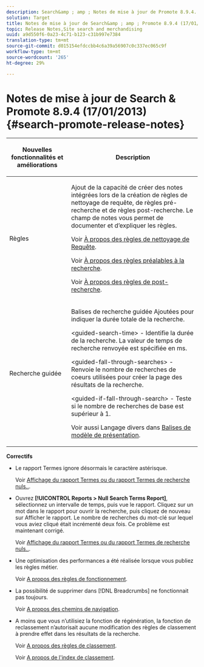 ```yaml
---
description: Search&amp ; amp ; Notes de mise à jour de Promote 8.9.4.
solution: Target
title: Notes de mise à jour de Search&amp ; amp ; Promote 8.9.4 (17/01/2013)
topic: Release Notes,Site search and merchandising
uuid: a9d550f6-0a23-4c71-b123-c31b997e7384
translation-type: tm+mt
source-git-commit: d015154efdccbb4c6a39a56907c0c337ec065c9f
workflow-type: tm+mt
source-wordcount: '265'
ht-degree: 29%

---
```



# Notes de mise à jour de Search &amp; Promote 8.9.4 (17/01/2013){#search-promote-release-notes}

<table> 
 <thead> 
  <tr> 
   <th colname="col1" class="entry"> <p>Nouvelles fonctionnalités et améliorations </p> </th> 
   <th colname="col2" class="entry"> <p>Description </p> </th> 
  </tr> 
 </thead>
 <tbody> 
  <tr> 
   <td colname="col1"> <p>Règles </p> </td> 
   <td colname="col2"> <p> Ajout de la capacité de créer des notes intégrées lors de la création de règles de nettoyage de requête, de règles pré-recherche et de règles post-recherche. Le champ de notes vous permet de documenter et d’expliquer les règles. </p> <p>Voir <a href="../c-about-rules-menu/c-about-query-cleaning-rules.md#concept_17F3CDDC3C8A4128AF092A82B777B86C" format="dita" scope="local"> À propos des règles de nettoyage de Requête</a>. </p> <p>Voir <a href="../c-about-rules-menu/c-about-pre-search-rules.md#concept_5BF84BB6FACB4645BA9CB7496A01CD1F" format="dita" scope="local"> À propos des règles préalables à la recherche</a>. </p> <p>Voir <a href="../c-about-rules-menu/c-about-post-search-rules.md#concept_AF6ADFCC0ADF4A788003964939917FDE" format="dita" scope="local"> À propos des règles de post-recherche</a>. </p> </td> 
  </tr> 
  <tr> 
   <td colname="col1"> <p>Recherche guidée </p> </td> 
   <td colname="col2"> <p> Balises de recherche guidée Ajoutées pour indiquer la durée totale de la recherche. </p> <p> <span class="codeph"> &lt;guided-search-time&gt;</span> - Identifie la durée de la recherche. La valeur de temps de recherche renvoyée est spécifiée en ms. </p> <p> <span class="codeph"> &lt;guided-fall-through-searches&gt;</span> - Renvoie le nombre de recherches de coeurs utilisées pour créer la page des résultats de la recherche. </p> <p> <span class="codeph"> &lt;guided-if-fall-through-search&gt;</span> - Teste si le nombre de recherches de base est supérieur à 1. </p> <p>Voir aussi Langage divers dans <a href="../c-appendices/c-templates.md#reference_F1BBF616BCEC4AD7B2548ECD3CA74C64" format="dita" scope="local"> Balises de modèle de présentation</a>. </p> </td> 
  </tr> 
 </tbody> 
</table>

**Correctifs**

* Le rapport Termes ignore désormais le caractère astérisque.

   Voir [Affichage du rapport Termes ou du rapport Termes de recherche nuls..](../c-about-reports-menu/c-about-reports-menu.md#task_53B7ED1582DD4B0E8376546A7AFC789A).

* Ouvrez **[!UICONTROL Reports > Null Search Terms Report]**, sélectionnez un intervalle de temps, puis vue le rapport. Cliquez sur un mot dans le rapport pour ouvrir la recherche, puis cliquez de nouveau sur Afficher le rapport. Le nombre de recherches du mot-clé sur lequel vous aviez cliqué était incrémenté deux fois. Ce problème est maintenant corrigé.

   Voir [Affichage du rapport Termes ou du rapport Termes de recherche nuls..](../c-about-reports-menu/c-about-reports-menu.md#task_53B7ED1582DD4B0E8376546A7AFC789A).

* Une optimisation des performances a été réalisée lorsque vous publiez les règles métier.

   Voir [A propos des règles de fonctionnement](../c-about-rules-menu/c-about-business-rules.md#concept_2A93D76216754D3D8412CDEA00BD26BD).

* La possibilité de supprimer dans [!DNL Breadcrumbs] ne fonctionnait pas toujours.

   Voir [A propos des chemins de navigation](../c-about-design-menu/c-about-breadcrumbs.md#concept_FB8A943C594A4A1593B118141DA61F03).

* A moins que vous n’utilisiez la fonction de régénération, la fonction de reclassement n’autorisait aucune modification des règles de classement à prendre effet dans les résultats de la recherche.

   Voir [A propos des règles de classement](../c-about-rules-menu/c-about-ranking-rules.md#concept_F555C076759B4E81B925441CFE707397).

   Voir [A propos de l&#39;index de classement](../c-about-index-menu/c-about-re-rank-index.md#concept_147B0A9FCD51451787DA898E06F7C692).

